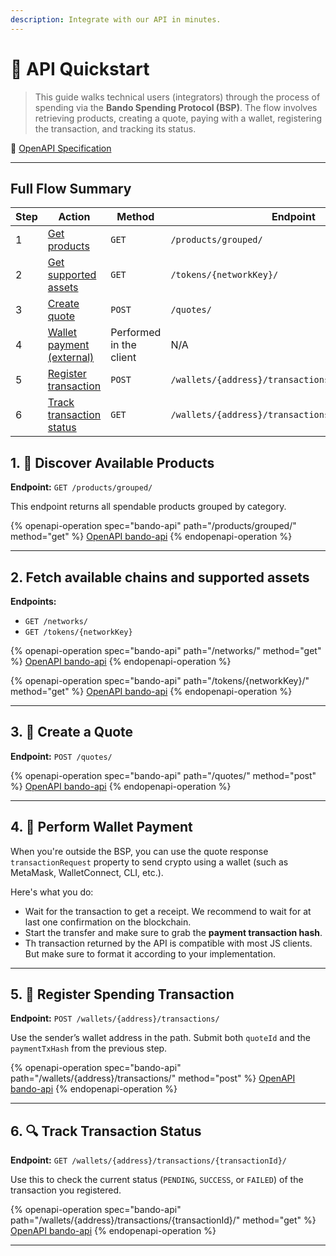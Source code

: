 ```yaml
---
description: Integrate with our API in minutes.
---
```


# 🧾 API Quickstart

> This guide walks technical users (integrators) through the process of spending via the **Bando Spending Protocol (BSP)**. The flow involves retrieving products, creating a quote, paying with a wallet, registering the transaction, and tracking its status.

📘 [OpenAPI Specification](https://api.bando.cool/api/v1/openapi.json)

***

## Full Flow Summary

<table><thead><tr><th>Step</th><th>Action</th><th>Method</th><th width="248.4609375">Endpoint</th></tr></thead><tbody><tr><td>1</td><td><a href="complete-flow.md#id-1.-discover-available-products">Get products</a></td><td><code>GET</code></td><td><code>/products/grouped/</code></td></tr><tr><td>2</td><td><a href="complete-flow.md#id-2.-fetch-available-chains-and-supported-assets">Get supported assets</a></td><td><code>GET</code></td><td><code>/tokens/{networkKey}/</code></td></tr><tr><td>3</td><td><a href="complete-flow.md#id-3.-create-a-quote">Create quote</a></td><td><code>POST</code></td><td><code>/quotes/</code></td></tr><tr><td>4</td><td><a href="complete-flow.md#id-4.-perform-wallet-payment">Wallet payment (external)</a></td><td>Performed in the client</td><td>N/A</td></tr><tr><td>5</td><td><a href="complete-flow.md#id-5.-register-spending-transaction">Register transaction</a></td><td><code>POST</code></td><td><code>/wallets/{address}/transactions/</code></td></tr><tr><td>6</td><td><a href="complete-flow.md#id-6.-track-transaction-status">Track transaction status</a></td><td><code>GET</code></td><td><code>/wallets/{address}/transactions/{transactionId}/</code></td></tr></tbody></table>

## 1. 🔎 Discover Available Products

**Endpoint:** `GET /products/grouped/`

This endpoint returns all spendable products grouped by category.

{% openapi-operation spec="bando-api" path="/products/grouped/" method="get" %}
[OpenAPI bando-api](https://api.bando.cool/api/v1/openapi.json)
{% endopenapi-operation %}

***

## 2. Fetch available chains and supported assets

**Endpoints:**

* `GET /networks/`
* &#x20;`GET /tokens/{networkKey}`&#x20;

{% openapi-operation spec="bando-api" path="/networks/" method="get" %}
[OpenAPI bando-api](https://api.bando.cool/api/v1/openapi.json)
{% endopenapi-operation %}

{% openapi-operation spec="bando-api" path="/tokens/{networkKey}/" method="get" %}
[OpenAPI bando-api](https://api.bando.cool/api/v1/openapi.json)
{% endopenapi-operation %}

***

## 3. 💬 Create a Quote

**Endpoint:** `POST /quotes/`

{% openapi-operation spec="bando-api" path="/quotes/" method="post" %}
[OpenAPI bando-api](https://api.bando.cool/api/v1/openapi.json)
{% endopenapi-operation %}

***

## 4. 💸 Perform Wallet Payment

When you're outside the BSP, you can use the quote response `transactionRequest` property to send crypto using a wallet (such as MetaMask, WalletConnect, CLI, etc.).&#x20;

Here's what you do:&#x20;

* Wait for the transaction to get a receipt. We recommend to wait for at last one confirmation on the blockchain.
* Start the transfer and make sure to grab the **payment transaction hash**.
* &#x20;Th transaction returned by the API is compatible with most JS clients. But make sure to format it according to your implementation.

***

## 5. 📝 Register Spending Transaction

**Endpoint:** `POST /wallets/{address}/transactions/`

Use the sender’s wallet address in the path. Submit both `quoteId` and the `paymentTxHash` from the previous step.

{% openapi-operation spec="bando-api" path="/wallets/{address}/transactions/" method="post" %}
[OpenAPI bando-api](https://api.bando.cool/api/v1/openapi.json)
{% endopenapi-operation %}

***

## 6. 🔍 Track Transaction Status

**Endpoint:** `GET /wallets/{address}/transactions/{transactionId}/`

Use this to check the current status (`PENDING`, `SUCCESS`, or `FAILED`) of the transaction you registered.

{% openapi-operation spec="bando-api" path="/wallets/{address}/transactions/{transactionId}/" method="get" %}
[OpenAPI bando-api](https://api.bando.cool/api/v1/openapi.json)
{% endopenapi-operation %}

***
